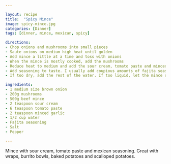 ```yaml
---

layout: recipe
title:  "Spicy Mince"
image: spicy-mince.jpg
categories: [Dinner]
tags: [dinner, mince, mexican, spicy]

directions:
- Chop onions and mushrooms into small pieces
- Saute onions on medium high heat until golden
- Add mince a little at a time and toss with onions
- When the mince is mostly cooked, add the mushrooms
- Reduce heat to medium and add the sour cream, tomato paste and minced garlic along with about half the water. Stir until well mixed.
- Add seasoning to taste. I usually add coupious amounts of fajita seasoning and only a few pinches of salt and pepper.
- If too dry, add the rest of the water. If too liquid, let the mince simmer for a while until the right consistency is reached.

ingredients:
- 1 medium size brown onion
- 200g mushrooms
- 500g beef mince
- 2 teaspoon sour cream
- 6 teaspoon tomato paste
- 2 teaspoon minced garlic
- 1/2 cup water
- Fajita seasoning
- Salt
- Pepper

---
```


Mince with sour cream, tomato paste and mexican seasoning. Great with wraps, burrito bowls, baked potatoes and scalloped potatoes. 
